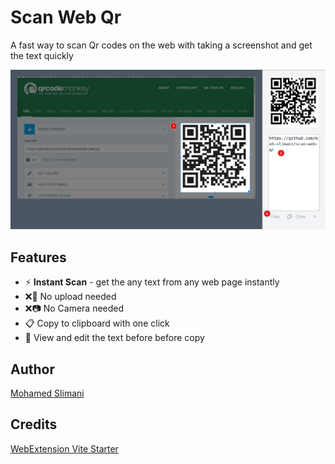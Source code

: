 # Scan Web Qr

A fast way to scan Qr codes on the web with taking a screenshot and get the text quickly

<p align="center">
<img width="655" src="./screenShots/1.png"><br/>
</p>

## Features

- ⚡️ **Instant Scan** - get the any text from any web page instantly 
- ❌📄 No upload needed
- ❌📷️ No Camera needed
- 📋️ Copy to clipboard with one click
- 🦾 View and edit the text before before copy

## Author

[Mohamed Slimani](https://github.com/moh-slimani)


## Credits

[WebExtension Vite Starter](https://github.com/antfu/vitesse-webext)
